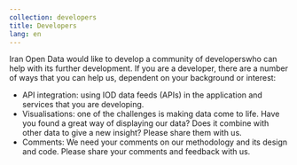 ```yaml
---
collection: developers
title: Developers
lang: en
---
```


Iran Open Data would like to develop a community of developerswho can help with its further development. If you are a developer, there are a number of ways that you can help us, dependent on your background or interest: 

- API integration: using IOD data feeds (APIs) in the application and services that you are developing.  
- Visualisations: one of the challenges is making data come to life. Have you found a great way of displaying our data? Does it combine with other data to give a new insight? Please share them with us.
- Comments:  We need your comments on our methodology and its design and code. Please share your comments and feedback with us.

